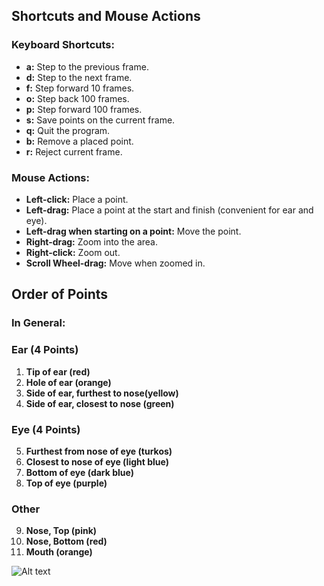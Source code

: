 ## Shortcuts and Mouse Actions

### Keyboard Shortcuts:
- **a:** Step to the previous frame.
- **d:** Step to the next frame.
- **f:** Step forward 10 frames.
- **o:** Step back 100 frames.
- **p:** Step forward 100 frames.
- **s:** Save points on the current frame.
- **q:** Quit the program.
- **b:** Remove a placed point.
- **r:** Reject current frame.

### Mouse Actions:
- **Left-click:** Place a point.
- **Left-drag:** Place a point at the start and finish (convenient for ear and eye).
- **Left-drag when starting on a point:** Move the point.
- **Right-drag:** Zoom into the area.
- **Right-click:** Zoom out.
- **Scroll Wheel-drag:** Move when zoomed in.

## Order of Points

### In General:

 ###  **Ear (4 Points)**

1. **Tip of ear (red)**
2. **Hole of ear (orange)**
3. **Side of ear, furthest to nose(yellow)**
4. **Side of ear, closest to nose (green)**
 ### **Eye (4 Points)**

5. **Furthest from nose of eye (turkos)**
6. **Closest to nose of eye (light blue)**
7. **Bottom of eye (dark blue)**
8. **Top of eye (purple)**

### Other
9. **Nose, Top (pink)**
10. **Nose, Bottom (red)**
11. **Mouth (orange)**

![Alt text](image.png)